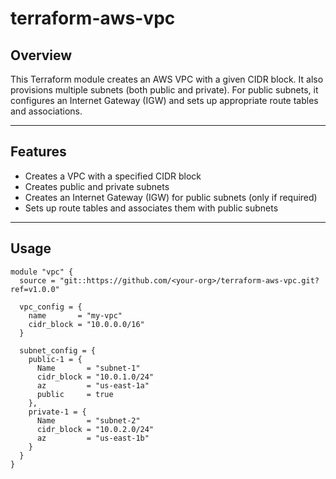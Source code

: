 # terraform-aws-vpc

## Overview

This Terraform module creates an AWS VPC with a given CIDR block. It also provisions multiple subnets (both public and private). For public subnets, it configures an Internet Gateway (IGW) and sets up appropriate route tables and associations.

---

## Features

- Creates a VPC with a specified CIDR block  
- Creates public and private subnets  
- Creates an Internet Gateway (IGW) for public subnets (only if required)  
- Sets up route tables and associates them with public subnets  

---

## Usage

```hcl
module "vpc" {
  source = "git::https://github.com/<your-org>/terraform-aws-vpc.git?ref=v1.0.0"

  vpc_config = {
    name       = "my-vpc"
    cidr_block = "10.0.0.0/16"
  }

  subnet_config = {
    public-1 = {
      Name       = "subnet-1"
      cidr_block = "10.0.1.0/24"
      az         = "us-east-1a"
      public     = true
    },
    private-1 = {
      Name       = "subnet-2"
      cidr_block = "10.0.2.0/24"
      az         = "us-east-1b"
    }
  }
}
```